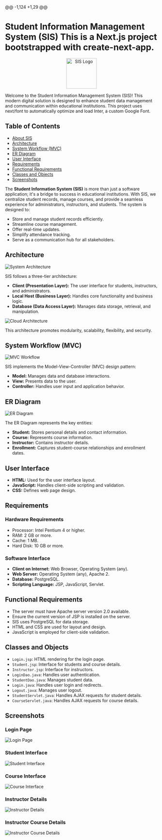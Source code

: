 @@ -1,124 +1,29 @@
# Student Information Management System (SIS)	This is a Next.js project bootstrapped with create-next-app.
<p align="center">	
  <img src="./IMAGES/SISicon.png" alt="SIS Logo" width="100">	
</p>	


Welcome to the Student Information Management System (SIS)! This modern digital solution is designed to enhance student data management and communication within educational institutions.	This project uses next/font to automatically optimize and load Inter, a custom Google Font.


## Table of Contents
- [About SIS](#about-sis)	
- [Architecture](#architecture)	
- [System Workflow (MVC)](#system-workflow-mvc)	
- [ER Diagram](#er-diagram)	
- [User Interface](#user-interface)	
- [Requirements](#requirements)	
- [Functional Requirements](#functional-requirements)	
- [Classes and Objects](#classes-and-objects)	
- [Screenshots](#screenshots)	



The **Student Information System (SIS)** is more than just a software application; it's a bridge to success in educational institutions. With SIS, we centralize student records, manage courses, and provide a seamless experience for administrators, instructors, and students. The system is designed to:


- Store and manage student records efficiently.	
- Streamline course management.	
- Offer real-time updates.	
- Simplify attendance tracking.	
- Serve as a communication hub for all stakeholders.	

## Architecture	

![System Architecture](./IMAGES/ARCHITECTURE.png)	

SIS follows a three-tier architecture:	

- **Client (Presentation Layer):** The user interface for students, instructors, and administrators.	
- **Local Host (Business Layer):** Handles core functionality and business logic.	
- **Database (Data Access Layer):** Manages data storage, retrieval, and manipulation.	

![Cloud Architecture](./IMAGES/CLOUD.png)	

This architecture promotes modularity, scalability, flexibility, and security.	

## System Workflow (MVC)	

![MVC Workflow](./IMAGES/mvc.png)	

SIS implements the Model-View-Controller (MVC) design pattern:	

- **Model:** Manages data and database interactions.	
- **View:** Presents data to the user.	
- **Controller:** Handles user input and application behavior.	

## ER Diagram	

![ER Diagram](./IMAGES/sisfinal.jpg)	

The ER Diagram represents the key entities:	

- **Student:** Stores personal details and contact information.	
- **Course:** Represents course information.	
- **Instructor:** Contains instructor details.	
- **Enrollment:** Captures student-course relationships and enrollment dates.	

## User Interface	

- **HTML:** Used for the user interface layout.	
- **JavaScript:** Handles client-side scripting and validation.	
- **CSS:** Defines web page design.	

## Requirements	

### Hardware Requirements	

- Processor: Intel Pentium 4 or higher.	
- RAM: 2 GB or more.	
- Cache: 1 MB.	
- Hard Disk: 10 GB or more.	

### Software Interface	

- **Client on Internet:** Web Browser, Operating System (any).	
- **Web Server:** Operating System (any), Apache 2.	
- **Database:** PostgreSQL.	
- **Scripting Language:** JSP, JavaScript, Servlet.	

## Functional Requirements	

- The server must have Apache server version 2.0 available.	
- Ensure the current version of JSP is installed on the server.	
- SIS uses PostgreSQL for data storage.	
- HTML and CSS are used for layout and design.	
- JavaScript is employed for client-side validation.	

## Classes and Objects	

- `Login.jsp`: HTML rendering for the login page.	
- `Student.jsp`: Interface for students and course details.	
- `Instructor.jsp`: Interface for instructors.	
- `LoginDao.java`: Handles user authentication.	
- `StudentDao.java`: Manages student data.	
- `Login.java`: Handles user login and redirects.	
- `Logout.java`: Manages user logout.	
- `StudentServlet.java`: Handles AJAX requests for student details.	
- `CourseServlet.java`: Handles AJAX requests for course details.	

## Screenshots	

### Login Page	
![Login Page](./IMAGES/LOGINPAGE.png)	

### Student Interface	
![Student Interface](./IMAGES/STUDENTDETAILSupdated.png)	

### Course Interface	
![Course Interface](./IMAGES/COURSEPAGEupdated.png)	

### Instructor Details	
![Instructor Details](./IMAGES/instructordetails.png)	

### Instructor Course Details	
![Instructor Course Details](./IMAGES/instructorcoursedetails.png)
